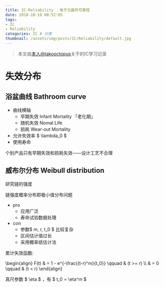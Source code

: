 ```yaml
---
title: IC-Reliability ：电子元器件可靠性
date: 2018-10-16 08:52:05
tags: 
- IC
- Reliability
categories: IC # 分类
thumbnail: /assets/img/posts/IC/Reliability/default.jpg
---
```


>本文由[本人@takooctopus](https://takooctopus.github.io "たこ焼きのGITHUB")关于的IC学习记录

# 失效分布

## 浴盆曲线 Bathroom curve
- 曲线横轴
    + 早期失效 Infant Mortality 「老化期」
    + 随机失效 Nomal Life
    + 损耗 Wear-out Mortality
- 允许失效率 $ \lambda_0 $
- 使用寿命 

个别产品只有早期失效和损耗失效——设计工艺不合理

## 威布尔分布 Weibull distribution

研究链的强度

链强度概率分布即极小值分布问题

- pro
    + 应用广泛
    + 寿命试验数据处理
- con
    + 参数$ m, r, t_0 $ 比较复杂
    + 区间估计值过长
    + 采用概率纸估计法

累计失效函数:

\begin{align}
    F(t) & = 1 - e^{-\frac{(t-r)\^m}{t_0}} \qquad & (t >= r) \\\\
         & = 0 \qquad & (t < r)
\end{align}

真尺参数 $ \eta $ ，有 $ t_0 = \eta^m $ 
